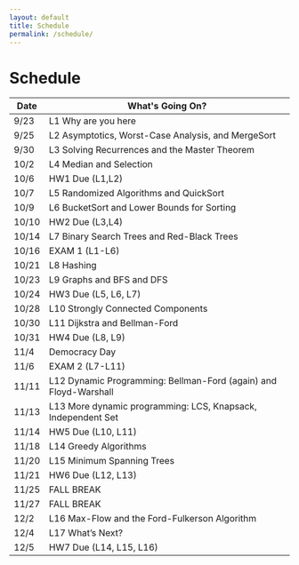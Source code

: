 ```yaml
---
layout: default
title: Schedule
permalink: /schedule/
---
```


# Schedule

<table class="table">
  <thead class="table-primary">  <!-- or table-secondary, table-dark, etc. -->
    <tr><th>Date</th><th>What's Going On?</th></tr>
  </thead>
  <tbody>
    <tr class="table-secondary"><td>9/23</td><td>L1 Why are you here</td></tr>
    <tr class="table-info"><td>9/25</td><td>L2 Asymptotics, Worst-Case Analysis, and MergeSort</td></tr>
    <tr><td>9/30</td><td>L3 Solving Recurrences and the Master Theorem</td></tr>
    <tr><td>10/2</td><td>L4 Median and Selection</td></tr>
    <tr class="table-warning"><td>10/6</td><td>HW1 Due (L1,L2)</td></tr>
    <tr><td>10/7</td><td>L5 Randomized Algorithms and QuickSort</td></tr>
    <tr><td>10/9</td><td>L6 BucketSort and Lower Bounds for Sorting</td></tr>
    <tr><td>10/10</td><td>HW2 Due (L3,L4)</td></tr>
    <tr><td>10/14</td><td>L7 Binary Search Trees and Red-Black Trees</td></tr>
    <tr class="table-danger"><td>10/16</td><td>EXAM 1 (L1-L6)</td></tr>
    <tr><td>10/21</td><td>L8 Hashing</td></tr>
    <tr><td>10/23</td><td>L9 Graphs and BFS and DFS</td></tr>
    <tr><td>10/24</td><td>HW3 Due (L5, L6, L7)</td></tr>
    <tr><td>10/28</td><td>L10 Strongly Connected Components</td></tr>
    <tr><td>10/30</td><td>L11 Dijkstra and Bellman-Ford</td></tr>
    <tr><td>10/31</td><td>HW4 Due (L8, L9)</td></tr>
    <tr><td>11/4</td><td>Democracy Day</td></tr>
    <tr><td>11/6</td><td>EXAM 2 (L7-L11)</td></tr>
    <tr><td>11/11</td><td>L12 Dynamic Programming: Bellman-Ford (again) and Floyd-Warshall</td></tr>
    <tr><td>11/13</td><td>L13 More dynamic programming: LCS, Knapsack, Independent Set</td></tr>
    <tr><td>11/14</td><td>HW5 Due (L10, L11)</td></tr>
    <tr><td>11/18</td><td>L14 Greedy Algorithms</td></tr>
    <tr><td>11/20</td><td>L15 Minimum Spanning Trees</td></tr>
    <tr><td>11/21</td><td>HW6 Due (L12, L13)</td></tr>
    <tr><td>11/25</td><td>FALL BREAK</td></tr>
    <tr><td>11/27</td><td>FALL BREAK</td></tr>
    <tr><td>12/2</td><td>L16 Max-Flow and the Ford-Fulkerson Algorithm</td></tr>
    <tr><td>12/4</td><td>L17 What’s Next?</td></tr>
    <tr><td>12/5</td><td>HW7 Due (L14, L15, L16)</td></tr>
  </tbody>
</table>
